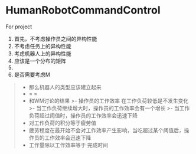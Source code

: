 # HumanRobotCommandControl
For project


1.	首先，不考虑操作员之间的异构性能
2.	不考虑任务上的异构性能
3.	考虑机器人上的异构性能
4.	应该是一个分布的矩阵
5.	
2.	是否需要考虑M





>- 那么机器人的类型应该建立起来
>-  = =
>- 和WM讨论的结果
	>- 操作员的工作效率 在工作负荷较低是不发生变化
	>- 当工作负荷继续增大时，操作员的工作效率会有一个增长
	>- 当工作负荷超过阈值时，操作员的工作效率会迅速下降
>- 对工作负荷的积分等于疲劳值
>- 疲劳程度在最开始不会对工作效率产生影响，当吃超过某个阈值后，操作员的工作效率会迅速下降
>- 工作量除以工作效率等于 完成时间